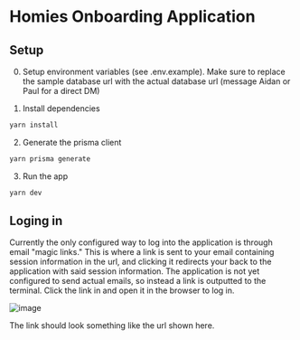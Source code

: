 # Homies Onboarding Application

## Setup

0. Setup environment variables (see .env.example). Make sure to replace the sample database url with the actual database url (message Aidan or Paul for a direct DM)

1. Install dependencies
```bash
yarn install
```
2. Generate the prisma client
```bash
yarn prisma generate
```
3. Run the app
```bash
yarn dev
```

## Loging in

Currently the only configured way to log into the application is through email "magic links." This is where a link is sent to your email containing session information in the url, and clicking it redirects your back to the application with said session information. The application is not yet configured to send actual emails, so instead a link is outputted to the terminal. Click the link in and open it in the browser to log in.

![image](https://github.com/alecdewitz/homies/assets/64103161/b54999d2-768b-4ced-b833-d7dd658fc63b)

The link should look something like the url shown here.
